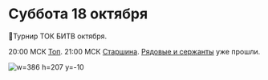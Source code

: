 # Суббота 18 октября
🏁Турнир ТОК БИТВ октября.

20:00 МСК [Топ](/sys/event/tok/top).
21:00 МСК [Старшина](/sys/event/tok/master).
[Рядовые и сержанты](/sys/event/tok/middle) уже прошли.

![w=386 h=207 y=-10](img/sys/event/tok.jpg)